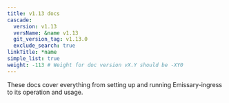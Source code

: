 ```yaml
---
title: v1.13 docs
cascade:
  version: v1.13
  versName: &name v1.13
  git_version_tag: v1.13.0
  exclude_search: true
linkTitle: *name
simple_list: true
weight: -113 # Weight for doc version vX.Y should be -XY0
---
```


These docs cover everything from setting up and running Emissary-ingress to its operation and usage.
